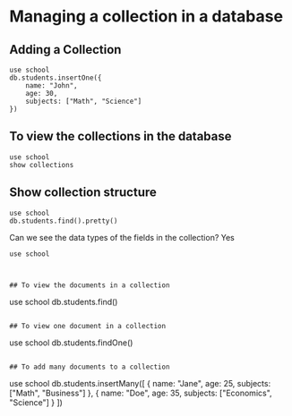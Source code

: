 # Managing a collection in a database

## Adding a Collection

````
use school
db.students.insertOne({
    name: "John",
    age: 30,
    subjects: ["Math", "Science"]
})
````

## To view the collections in the database

````
use school
show collections
````

## Show collection structure

````
use school
db.students.find().pretty()
````

Can we see the data types of the fields in the collection? Yes
````
use school



## To view the documents in a collection

````
use school
db.students.find()
````

## To view one document in a collection

````
use school
db.students.findOne()
````

## To add many documents to a collection

````
use school
db.students.insertMany([
    {
        name: "Jane",
        age: 25,
        subjects: ["Math", "Business"]
    },
    {
        name: "Doe",
        age: 35,
        subjects: ["Economics", "Science"]
    }
])
````